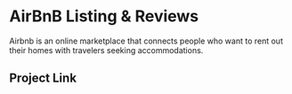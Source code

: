 # AirBnB Listing & Reviews

Airbnb is an online marketplace that connects people who want to rent out their homes with travelers seeking accommodations.

## Project Link
